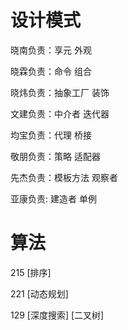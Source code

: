 # 设计模式

晓南负责：享元 外观 

晓霖负责：命令 组合 

晓炜负责：抽象工厂 装饰 

文建负责：中介者 迭代器 

均宝负责：代理 桥接 

敬朋负责：策略 适配器 

先杰负责：模板方法 观察者 

亚康负责: 建造者 单例

# 算法
215 [排序]

221 [动态规划]

129 [深度搜索] [二叉树]